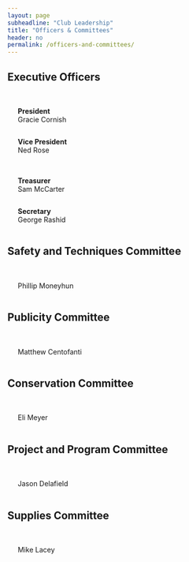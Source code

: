 ```yaml
---
layout: page
subheadline: "Club Leadership"
title: "Officers & Committees"
header: no
permalink: /officers-and-committees/
---
```

## Executive Officers
<br>
<div class="row">
    <div class="medium-4 columns">
        <img src="{{ site.urlimg }}cornish.jpg" alt="">
        <p><b>President</b><br>Gracie Cornish</p>
    </div><!-- /.medium-4.columns -->
    <div class="medium-4  columns">
        <img src="{{ site.urlimg }}rose.jpg" alt="">
        <p><b>Vice President</b><br>Ned Rose</p>
    </div><!-- /.medium-4.columns -->
    </div><!-- /.row -->
<br>
<div class="row">
    <div class="medium-4  columns">
        <img src="{{ site.urlimg }}mccarter.jpg" alt="">
        <p><b>Treasurer</b><br>Sam McCarter</p>
    </div><!-- /.medium-4.columns -->
    <div class="medium-4  columns">
        <img src="{{ site.urlimg }}rashid.jpg" alt="">
        <p><b>Secretary</b><br>George Rashid</p>
    </div><!-- /.medium-4.columns -->
</div><!-- /.row -->


## Safety and Techniques Committee
<br>
<div class="row">
    <div class="medium-4  medium-centered columns">
        <img src="{{ site.urlimg }}moneyhun.jpg" alt="">
        <p>Phillip Moneyhun</p>
    </div><!-- /.medium-4.columns -->
</div><!-- /.row -->

## Publicity Committee
<br>
<div class="row">
    <div class="medium-4  medium-centered columns">
        <img src="{{ site.urlimg }}centofanti.jpg" alt="">
        <p>Matthew Centofanti</p>
    </div><!-- /.medium-4.columns -->
</div><!-- /.row -->

## Conservation Committee
<br>
<div class="row">
    <div class="medium-4  medium-centered columns">
        <img src="{{ site.urlimg }}meyer.jpg" alt="">
        <p>Eli Meyer</p>
    </div><!-- /.medium-4.columns -->
</div><!-- /.row -->

## Project and Program Committee
<br>
<div class="row">
    <div class="medium-4  medium-centered columns">
        <img src="{{ site.urlimg }}delafield.jpg" alt="">
        <p>Jason Delafield</p>
    </div><!-- /.medium-4.columns -->
</div><!-- /.row -->

## Supplies Committee
<br>
<div class="row">
    <div class="medium-4  medium-centered columns">
        <img src="{{ site.urlimg }}lacey.jpg" alt="">
        <p>Mike Lacey</p>
    </div><!-- /.medium-4.columns -->
</div><!-- /.row -->